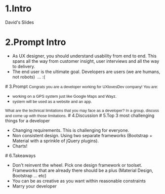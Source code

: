 # 1.Intro
David&apos;s Slides
# 2.Prompt Intro
<ul><li>As UX designer, you should understand usability from end to end. This spans all the way from customer insight, user interviews and all the way to delivery.</li><li>The end user is the ultimate goal. Developers are users (we are humans, not robots) &#xA0;... :(</li></ul>
# 3.Prompt
<span style="color: rgb(34, 34, 34); font-family: arial, sans-serif; font-size: 12.8px; line-height: normal;">Congrats you are a developer working for UXlovesDev company! You are:</span><br style="color: rgb(34, 34, 34); font-family: arial, sans-serif; font-size: 12.8px; line-height: normal;"><ul><li><span style="color: rgb(34, 34, 34); font-family: arial, sans-serif; font-size: 12.8px; line-height: normal;">working on a GPS system just like Google Maps and Wayz.</span><br></li><li><span style="color: rgb(34, 34, 34); font-family: arial, sans-serif; font-size: 12.8px; line-height: normal;">system will be used as a website and an app.&#xA0;</span><br></li></ul><span style="color: rgb(34, 34, 34); font-family: arial, sans-serif; font-size: 12.8px; line-height: normal;">What are the technical&#xA0;</span><span style="color: rgb(34, 34, 34); font-family: arial, sans-serif; font-size: 12.8px; line-height: normal;">limitations that you may face as a developer? In a group, discuss and come&#xA0;</span><span style="color: rgb(34, 34, 34); font-family: arial, sans-serif; font-size: 12.8px; line-height: normal;">up with those limitations.</span>
# 4.Discussion
# 5.Top 3 most challenging things for a developer
<ul><li>Changing requirements. This is challenging for everyone.</li><li>Non consistent design. Using two separate frameworks (Bootstrap + Material with a sprinkle of jQuery plugins).</li><li>Charts!</li></ul>
# 6.Takeaways
<ul><li>Don&apos;t reinvent the wheel. Pick one design framework or toolset. Frameworks that are already there should be a plus (Material Design, Bootstrap ... etc)</li><li>You can be as creative as you want within reasonable constraints</li><li>Marry your developer</li></ul>
